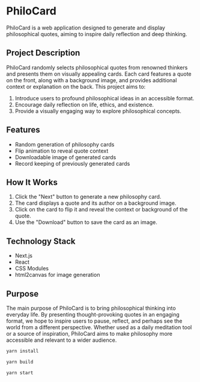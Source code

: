 # PhiloCard

PhiloCard is a web application designed to generate and display philosophical quotes, aiming to inspire daily reflection and deep thinking.

## Project Description

PhiloCard randomly selects philosophical quotes from renowned thinkers and presents them on visually appealing cards. Each card features a quote on the front, along with a background image, and provides additional context or explanation on the back. This project aims to:

1. Introduce users to profound philosophical ideas in an accessible format.
2. Encourage daily reflection on life, ethics, and existence.
3. Provide a visually engaging way to explore philosophical concepts.

## Features

- Random generation of philosophy cards
- Flip animation to reveal quote context
- Downloadable image of generated cards
- Record keeping of previously generated cards

## How It Works

1. Click the "Next" button to generate a new philosophy card.
2. The card displays a quote and its author on a background image.
3. Click on the card to flip it and reveal the context or background of the quote.
4. Use the "Download" button to save the card as an image.

## Technology Stack

- Next.js
- React
- CSS Modules
- html2canvas for image generation

## Purpose

The main purpose of PhiloCard is to bring philosophical thinking into everyday life. By presenting thought-provoking quotes in an engaging format, we hope to inspire users to pause, reflect, and perhaps see the world from a different perspective. Whether used as a daily meditation tool or a source of inspiration, PhiloCard aims to make philosophy more accessible and relevant to a wider audience.

```bash
yarn install
```
```bash
yarn build
```
```bash
yarn start
```
